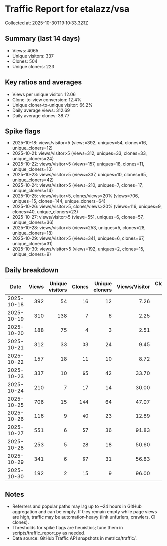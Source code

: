 # Traffic Report for etalazz/vsa

Collected at: 2025-10-30T19:10:33.323Z

## Summary (last 14 days)

- Views: 4065
- Unique visitors: 337
- Clones: 504
- Unique cloners: 223

## Key ratios and averages

- Views per unique visitor: 12.06
- Clone-to-view conversion: 12.4%
- Unique cloner-to-unique visitor: 66.2%
- Daily average views: 312.69
- Daily average clones: 38.77

## Spike flags

- 2025-10-18: views/visitor>5 (views=392, uniques=54, clones=16, unique_cloners=12)
- 2025-10-21: views/visitor>5 (views=312, uniques=33, clones=33, unique_cloners=24)
- 2025-10-22: views/visitor>5 (views=157, uniques=18, clones=11, unique_cloners=10)
- 2025-10-23: views/visitor>5 (views=337, uniques=10, clones=65, unique_cloners=42)
- 2025-10-24: views/visitor>5 (views=210, uniques=7, clones=17, unique_cloners=14)
- 2025-10-25: views/visitor>5, clones/views>20% (views=706, uniques=15, clones=144, unique_cloners=64)
- 2025-10-26: views/visitor>5, clones/views>20% (views=116, uniques=9, clones=40, unique_cloners=23)
- 2025-10-27: views/visitor>5 (views=551, uniques=6, clones=57, unique_cloners=36)
- 2025-10-28: views/visitor>5 (views=253, uniques=5, clones=28, unique_cloners=18)
- 2025-10-29: views/visitor>5 (views=341, uniques=6, clones=67, unique_cloners=31)
- 2025-10-30: views/visitor>5 (views=192, uniques=2, clones=15, unique_cloners=9)

## Daily breakdown

| Date | Views | Unique visitors | Clones | Unique cloners | Views/Visitor | Clones/Unique Cloner | Clones/Views |
|------|------:|-----------------:|-------:|---------------:|--------------:|----------------------:|-------------:|
| 2025-10-18 | 392 | 54 | 16 | 12 | 7.26 | 1.33 | 0.04 |
| 2025-10-19 | 310 | 138 | 7 | 6 | 2.25 | 1.17 | 0.02 |
| 2025-10-20 | 188 | 75 | 4 | 3 | 2.51 | 1.33 | 0.02 |
| 2025-10-21 | 312 | 33 | 33 | 24 | 9.45 | 1.38 | 0.11 |
| 2025-10-22 | 157 | 18 | 11 | 10 | 8.72 | 1.10 | 0.07 |
| 2025-10-23 | 337 | 10 | 65 | 42 | 33.70 | 1.55 | 0.19 |
| 2025-10-24 | 210 | 7 | 17 | 14 | 30.00 | 1.21 | 0.08 |
| 2025-10-25 | 706 | 15 | 144 | 64 | 47.07 | 2.25 | 0.20 |
| 2025-10-26 | 116 | 9 | 40 | 23 | 12.89 | 1.74 | 0.34 |
| 2025-10-27 | 551 | 6 | 57 | 36 | 91.83 | 1.58 | 0.10 |
| 2025-10-28 | 253 | 5 | 28 | 18 | 50.60 | 1.56 | 0.11 |
| 2025-10-29 | 341 | 6 | 67 | 31 | 56.83 | 2.16 | 0.20 |
| 2025-10-30 | 192 | 2 | 15 | 9 | 96.00 | 1.67 | 0.08 |

## Notes

- Referrers and popular paths may lag up to ~24 hours in GitHub aggregation and can be empty. If they remain empty while page views are high, traffic may be automation-heavy (link unfurlers, crawlers, CI clones).
- Thresholds for spike flags are heuristics; tune them in scripts/traffic_report.py as needed.
- Data source: GitHub Traffic API snapshots in metrics/traffic/.